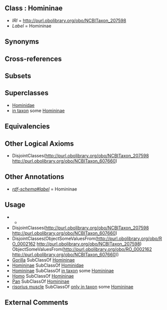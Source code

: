 
## Class : Homininae

 * *IRI* = http://purl.obolibrary.org/obo/NCBITaxon_207598
 * *Label* = Homininae

## Synonyms


## Cross-references


## Subsets


## Superclasses

 * [Hominidae](../../NCBITaxon/04/NCBITaxon_9604.md)
 * [in taxon](../../RO/62/RO_0002162.md) some [Homininae](../../NCBITaxon/98/NCBITaxon_207598.md)

## Equivalencies


## Other Logical Axioms

 * DisjointClasses(<http://purl.obolibrary.org/obo/NCBITaxon_207598> <http://purl.obolibrary.org/obo/NCBITaxon_607660>)

## Other Annotations

 * *[rdf-schema#label](../../el/rdf-schema#label.md)* = Homininae

## Usage

 * -
 * DisjointClasses(<http://purl.obolibrary.org/obo/NCBITaxon_207598> <http://purl.obolibrary.org/obo/NCBITaxon_607660>)
 * DisjointClasses(ObjectSomeValuesFrom(<http://purl.obolibrary.org/obo/RO_0002162> <http://purl.obolibrary.org/obo/NCBITaxon_207598>) ObjectSomeValuesFrom(<http://purl.obolibrary.org/obo/RO_0002162> <http://purl.obolibrary.org/obo/NCBITaxon_607660>))
 * [Gorilla](../../NCBITaxon/92/NCBITaxon_9592.md) SubClassOf [Homininae](../../NCBITaxon/98/NCBITaxon_207598.md)
 * [Homininae](../../NCBITaxon/98/NCBITaxon_207598.md) SubClassOf [Hominidae](../../NCBITaxon/04/NCBITaxon_9604.md)
 * [Homininae](../../NCBITaxon/98/NCBITaxon_207598.md) SubClassOf [in taxon](../../RO/62/RO_0002162.md) some [Homininae](../../NCBITaxon/98/NCBITaxon_207598.md)
 * [Homo](../../NCBITaxon/05/NCBITaxon_9605.md) SubClassOf [Homininae](../../NCBITaxon/98/NCBITaxon_207598.md)
 * [Pan](../../NCBITaxon/96/NCBITaxon_9596.md) SubClassOf [Homininae](../../NCBITaxon/98/NCBITaxon_207598.md)
 * [risorius muscle](../../UBERON/98/UBERON_0008598.md) SubClassOf [only in taxon](../../RO/60/RO_0002160.md) some [Homininae](../../NCBITaxon/98/NCBITaxon_207598.md)

## External Comments

